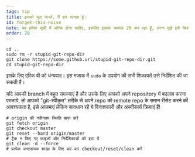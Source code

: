 ```yaml
---
tags: tip
title: इसको भूल जाओ, मैं हार मानता हूं।
id: forget-this-noise
note: यह हमेशा सूची में अंतिम होना चाहिए, इसलिए इसका क्रमांक 20 कर रहा हूँ, वरना मुझे इसे फिर से री-ऑर्डर/ नाम बदलने की आवश्यकता हो सकती थी
order: 20
---
```


```git
cd ..
sudo rm -r stupid-git-repo-dir
git clone https://some.github.url/stupid-git-repo-dir.git
cd stupid-git-repo-dir
```

इसके लिए एरिक वी को धन्यवाद। इस मजाक में `sudo` के उपयोग की सभी शिकायतें उसे निर्देशित की जा सकती हैं। 


यदि आपकी branch में बहुत समस्याएं हैं और उसके लिए आपको अपने repository में बदलाव करना परजाये, तो आपको "git-स्वीकृत" तरीके से अपने repo को remote repo के समान रीसेट करने की आवश्यकता है, इसे आज़माएं लेकिन सावधान रहें ये विनाशकारी और अस्वीकार्य क्रियाएं हैं!

```git
# origin की नवीनतम स्थिति प्राप्त करें
git fetch origin
git checkout master
git reset --hard origin/master
# ट्रैक न किए गए फ़ाइलों और निर्देशिकाओं को हटा दें
git clean -d --force
# प्रत्येक कष्टदायक शाखा के लिए बार-बार checkout/reset/clean करें
```